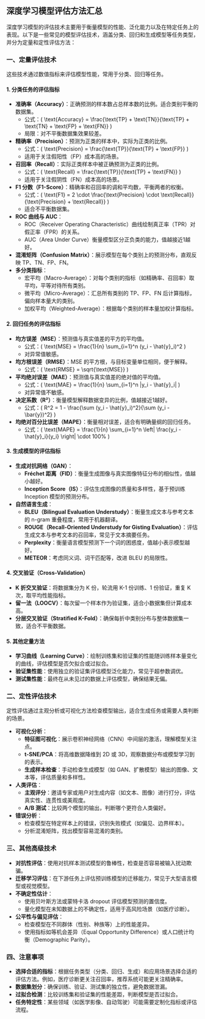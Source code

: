 ## 深度学习模型评估方法汇总
深度学习模型的评估技术主要用于衡量模型的性能、泛化能力以及在特定任务上的表现。以下是一些常见的模型评估技术，涵盖分类、回归和生成模型等任务类型，并分为定量和定性评估方法：

### 一、**定量评估技术**
这些技术通过数值指标来评估模型性能，常用于分类、回归等任务。

#### 1. **分类任务的评估指标**
- **准确率（Accuracy）**：正确预测的样本数占总样本数的比例。适合类别平衡的数据集。
  - 公式：\( \text{Accuracy} = \frac{\text{TP} + \text{TN}}{\text{TP} + \text{TN} + \text{FP} + \text{FN}} \)
  - 局限：对不平衡数据集效果较差。
- **精确率（Precision）**：预测为正类的样本中，实际为正类的比例。
  - 公式：\( \text{Precision} = \frac{\text{TP}}{\text{TP} + \text{FP}} \)
  - 适用于关注假阳性（FP）成本高的场景。
- **召回率（Recall）**：实际正类样本中被正确预测为正类的比例。
  - 公式：\( \text{Recall} = \frac{\text{TP}}{\text{TP} + \text{FN}} \)
  - 适用于关注假阴性（FN）成本高的场景。
- **F1 分数（F1-Score）**：精确率和召回率的调和平均数，平衡两者的权衡。
  - 公式：\( \text{F1} = 2 \cdot \frac{\text{Precision} \cdot \text{Recall}}{\text{Precision} + \text{Recall}} \)
  - 适合不平衡数据集。
- **ROC 曲线与 AUC**：
  - ROC（Receiver Operating Characteristic）曲线绘制真正率（TPR）对假正率（FPR）的关系。
  - AUC（Area Under Curve）衡量模型区分正负类的能力，值越接近1越好。
- **混淆矩阵（Confusion Matrix）**：展示模型在每个类别上的预测分布，直观反映 TP、TN、FP、FN。
- **多分类指标**：
  - 宏平均（Macro-Average）：对每个类别的指标（如精确率、召回率）取平均，平等对待所有类别。
  - 微平均（Micro-Average）：汇总所有类别的 TP、FP、FN 后计算指标，偏向样本量大的类别。
  - 加权平均（Weighted-Average）：根据每个类别的样本量加权计算指标。

#### 2. **回归任务的评估指标**
- **均方误差（MSE）**：预测值与真实值差的平方的平均值。
  - 公式：\( \text{MSE} = \frac{1}{n} \sum_{i=1}^n (y_i - \hat{y}_i)^2 \)
  - 对异常值敏感。
- **均方根误差（RMSE）**：MSE 的平方根，与目标变量单位相同，便于解释。
  - 公式：\( \text{RMSE} = \sqrt{\text{MSE}} \)
- **平均绝对误差（MAE）**：预测值与真实值差的绝对值的平均值。
  - 公式：\( \text{MAE} = \frac{1}{n} \sum_{i=1}^n |y_i - \hat{y}_i| \)
  - 对异常值不敏感。
- **决定系数（R²）**：衡量模型解释数据变异的比例，值越接近1越好。
  - 公式：\( R^2 = 1 - \frac{\sum (y_i - \hat{y}_i)^2}{\sum (y_i - \bar{y})^2} \)
- **均绝对百分比误差（MAPE）**：衡量相对误差，适合有明确量纲的回归任务。
  - 公式：\( \text{MAPE} = \frac{1}{n} \sum_{i=1}^n \left| \frac{y_i - \hat{y}_i}{y_i} \right| \cdot 100\% \)

#### 3. **生成模型的评估指标**
- **生成对抗网络（GAN）**：
  - **Fréchet 距离（FID）**：衡量生成图像与真实图像特征分布的相似性，值越小越好。
  - **Inception Score（IS）**：评估生成图像的质量和多样性，基于预训练 Inception 模型的预测分布。
- **自然语言生成**：
  - **BLEU（Bilingual Evaluation Understudy）**：衡量生成文本与参考文本的 n-gram 重叠程度，常用于机器翻译。
  - **ROUGE（Recall-Oriented Understudy for Gisting Evaluation）**：评估生成文本与参考文本的召回率，常见于文本摘要任务。
  - **Perplexity**：衡量语言模型预测下一个词的困惑度，值越小表示模型越好。
  - **METEOR**：考虑同义词、词干匹配等，改进 BLEU 的局限性。

#### 4. **交叉验证（Cross-Validation）**
- **K 折交叉验证**：将数据集分为 K 份，轮流用 K-1 份训练、1 份验证，重复 K 次，取平均性能指标。
- **留一法（LOOCV）**：每次留一个样本作为验证集，适合小数据集但计算成本高。
- **分层交叉验证（Stratified K-Fold）**：确保每折中类别分布与整体数据集一致，适合不平衡数据。

#### 5. **其他定量方法**
- **学习曲线（Learning Curve）**：绘制训练集和验证集的性能随训练样本量变化的曲线，评估模型是否欠拟合或过拟合。
- **验证集性能**：使用独立的验证集评估模型泛化能力，常见于超参数调优。
- **测试集性能**：最终在从未见过的数据上评估模型，确保结果无偏。

### 二、**定性评估技术**
定性评估通过主观分析或可视化方法检查模型输出，适合生成任务或需要人类判断的场景。

- **可视化分析**：
  - **特征图可视化**：展示卷积神经网络（CNN）中间层的激活，理解模型关注点。
  - **t-SNE/PCA**：将高维数据降维到 2D 或 3D，观察数据分布或模型学习到的表示。
  - **生成样本检查**：手动检查生成模型（如 GAN、扩散模型）输出的图像、文本等，评估质量和多样性。
- **人类评估**：
  - **主观评分**：邀请专家或用户对生成内容（如文本、图像）进行打分，评估真实性、连贯性或美观度。
  - **A/B 测试**：比较两个模型的输出，判断哪个更符合人类偏好。
- **错误分析**：
  - 检查模型在特定样本上的错误，识别失败模式（如偏见、边界样本）。
  - 分析混淆矩阵，找出模型容易混淆的类别。

### 三、**其他高级技术**
- **对抗性评估**：使用对抗样本测试模型的鲁棒性，检查是否容易被输入扰动欺骗。
- **迁移学习评估**：在下游任务上评估预训练模型的迁移能力，常见于大型语言模型或视觉模型。
- **不确定性估计**：
  - 使用贝叶斯方法或蒙特卡洛 dropout 评估模型预测的置信度。
  - 量化模型在未知数据上的不确定性，适用于高风险场景（如医疗诊断）。
- **公平性与偏见评估**：
  - 检查模型在不同群体（性别、种族等）上的性能差异。
  - 使用指标如等机会差异（Equal Opportunity Difference）或人口统计均衡（Demographic Parity）。

### 四、**注意事项**
- **选择合适的指标**：根据任务类型（分类、回归、生成）和应用场景选择合适的评估方法。例如，医疗诊断更关注召回率，推荐系统可能更关注精确率。
- **数据集划分**：确保训练、验证、测试集的独立性，避免数据泄漏。
- **过拟合检测**：比较训练集和验证集的性能差距，判断模型是否过拟合。
- **任务特定性**：某些领域（如医学影像、自动驾驶）可能需要定制化指标或评估流程。

